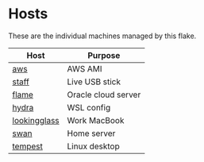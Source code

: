 # Hosts

These are the individual machines managed by this flake.

| Host                                       | Purpose             |
| ---                                        | ---                 |
| [aws](./aws/default.nix)                   | AWS AMI             |
| [staff](./staff/default.nix)               | Live USB stick      |
| [flame](./flame/default.nix)               | Oracle cloud server |
| [hydra](./hydra/default.nix)               | WSL config          |
| [lookingglass](./lookingglass/default.nix) | Work MacBook        |
| [swan](./swan/default.nix)                 | Home server         |
| [tempest](./tempest/default.nix)           | Linux desktop       |


